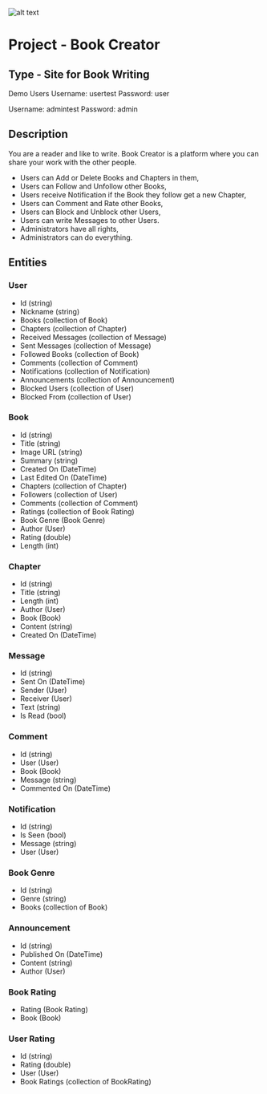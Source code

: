 ![alt text](https://37wz5x2r8vbh3om46wmfhy71-wpengine.netdna-ssl.com/wp-content/uploads/2016/07/Book-Creator-logo-landscape.png)
# Project - Book Creator

## Type - Site for Book Writing

Demo Users
Username: usertest
Password: user

Username: admintest
Password: admin

## Description

You are a reader and like to write. Book Creator is a platform
where you can share your work with the other people.
- Users can Add or Delete Books and Chapters in them,
- Users can Follow and Unfollow other Books,
- Users receive Notification if the Book they follow get a new Chapter,
- Users can Comment and Rate other Books,
- Users can Block and Unblock other Users,
- Users can write Messages to other Users.
- Administrators have all rights,
- Administrators can do everything.

## Entities

### User
  - Id (string)
  - Nickname (string)
  - Books (collection of Book)
  - Chapters (collection of Chapter)
  - Received Messages (collection of Message)
  - Sent Messages (collection of Message)
  - Followed Books (collection of Book)
  - Comments (collection of Comment)
  - Notifications (collection of Notification)
  - Announcements (collection of Announcement)
  - Blocked Users (collection of User)
  - Blocked From (collection of User)
### Book
  - Id (string)
  - Title (string)
  - Image URL (string)
  - Summary (string)
  - Created On (DateTime)
  - Last Edited On (DateTime)
  - Chapters (collection of Chapter)
  - Followers (collection of User)
  - Comments (collection of Comment)
  - Ratings (collection of Book Rating)
  - Book Genre (Book Genre)
  - Author (User)
  - Rating (double)
  - Length (int)
### Chapter
  - Id (string)
  - Title (string)
  - Length (int)
  - Author (User)
  - Book (Book)
  - Content (string)
  - Created On (DateTime)
### Message
  - Id (string)
  - Sent On (DateTime)
  - Sender (User)
  - Receiver (User)
  - Text (string)
  - Is Read (bool)
### Comment
  - Id (string)
  - User (User)
  - Book (Book)
  - Message (string)
  - Commented On (DateTime)
### Notification
  - Id (string)
  - Is Seen (bool)
  - Message (string)
  - User (User)
### Book Genre
  - Id (string)
  - Genre (string)
  - Books (collection of Book)
### Announcement
  - Id (string)
  - Published On (DateTime)
  - Content (string)
  - Author (User)
### Book Rating
  - Rating (Book Rating)
  - Book (Book)
### User Rating
  - Id (string)
  - Rating (double)
  - User (User)
  - Book Ratings (collection of BookRating)

